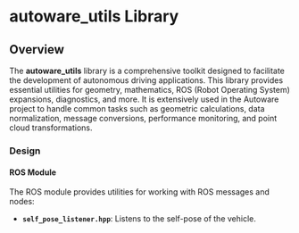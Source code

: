 # autoware_utils Library

## Overview

The **autoware_utils** library is a comprehensive toolkit designed to facilitate the development of autonomous driving applications. This library provides essential utilities for geometry, mathematics, ROS (Robot Operating System) expansions, diagnostics, and more. It is extensively used in the Autoware project to handle common tasks such as geometric calculations, data normalization, message conversions, performance monitoring, and point cloud transformations.

### Design

#### ROS Module

The ROS module provides utilities for working with ROS messages and nodes:

- **`self_pose_listener.hpp`**: Listens to the self-pose of the vehicle.
